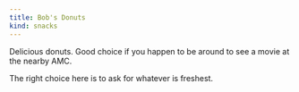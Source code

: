 ```yaml
---
title: Bob's Donuts
kind: snacks
---
```

Delicious donuts. Good choice if you happen to be around to see a movie at the nearby AMC.

The right choice here is to ask for whatever is freshest.
